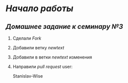 ﻿# _Начало работы_
 
 ## _Домашнее задание к семинару №3_


 1. Сделали *Fork*
 2. Добавили ветку *newtext*
 3. Добавили в ветки *newtext* изменения
 4. Направили *pull request* user:

    Stanislav-Wise 
